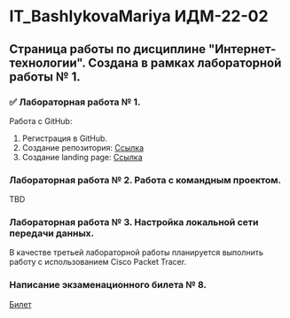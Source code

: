 # IT_BashlykovaMariya ИДМ-22-02
## Страница работы по дисциплине "Интернет-технологии". Создана в рамках лабораторной работы № 1.

### ✅ Лабораторная работа № 1.
Работа с GitHub:

1. Регистрация в GitHub.
2. Создание репозитория: [Ссылка](https://github.com/manyunyaa/IT_BashlykovaMariya)
3. Создание landing page: [Ссылка](https://manyunyaa.github.io/IT_BashlykovaMariya/)

### Лабораторная работа № 2. Работа с командным проектом.

TBD

### Лабораторная работа № 3. Настройка локальной сети передачи данных.

В качестве третьей лабораторной работы планируется выполнить работу с использованием Сisco Packet Tracer.

### Написание экзаменационного билета № 8.

[Билет](https://github.com/stankin/inet-2022/wiki/exam08)
